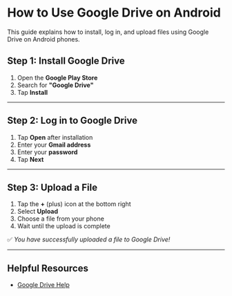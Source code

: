 # How to Use Google Drive on Android

This guide explains how to install, log in, and upload files using Google Drive on Android phones.

## Step 1: Install Google Drive

1. Open the **Google Play Store**
2. Search for **"Google Drive"**
3. Tap **Install**

---

## Step 2: Log in to Google Drive

1. Tap **Open** after installation
2. Enter your **Gmail address**
3. Enter your **password**
4. Tap **Next**

---

## Step 3: Upload a File

1. Tap the **+** (plus) icon at the bottom right
2. Select **Upload**
3. Choose a file from your phone
4. Wait until the upload is complete

✅ *You have successfully uploaded a file to Google Drive!*

---

## Helpful Resources

- [Google Drive Help](https://support.google.com/drive/)
